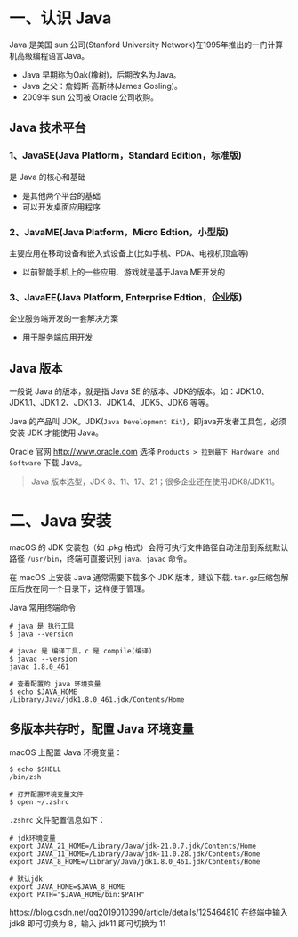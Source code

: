 # 一、认识 Java
Java 是美国 sun 公司(Stanford University Network)在1995年推出的一门计算机高级编程语言Java。
- Java 早期称为Oak(橡树)，后期改名为Java。
- Java 之父：詹姆斯·高斯林(James Gosling)。
- 2009年 sun 公司被 Oracle 公司收购。

## Java 技术平台

### 1、JavaSE(Java Platform，Standard Edition，标准版)
是 Java 的核心和基础
- 是其他两个平台的基础
- 可以开发桌面应用程序

### 2、JavaME(Java Platform，Micro Edtion，小型版)
主要应用在移动设备和嵌入式设备上(比如手机、PDA、电视机顶盒等)
- 以前智能手机上的一些应用、游戏就是基于Java ME开发的

### 3、JavaEE(Java Platform, Enterprise Edtion，企业版)
企业服务端开发的一套解决方案
- 用于服务端应用开发

## Java 版本
一般说 Java 的版本，就是指 Java SE 的版本、JDK的版本。如：JDK1.0、JDK1.1、JDK1.2、JDK1.3、JDK1.4、JDK5、JDK6 等等。

Java 的产品叫 JDK。JDK(`Java Development Kit`)，即java开发者工具包，必须安装 JDK 才能使用 Java。

Oracle 官网 <http://www.oracle.com> 选择 `Products > 拉到最下 Hardware and Software` 下载 Java。

> Java 版本选型，JDK 8、11、17、21；很多企业还在使用JDK8/JDK11。

# 二、Java 安装
macOS 的 JDK 安装包（如 .pkg 格式）会将可执行文件路径自动注册到系统默认路径 `/usr/bin`，终端可直接识别 `java、javac` 命令‌。

在 macOS 上安装 Java 通常需要下载多个 JDK 版本，建议下载`.tar.gz`压缩包解压后放在同一个目录下，这样便于管理。

Java 常用终端命令
```shell
# java 是 执行工具
$ java --version

# javac 是 编译工具，c 是 compile(编译)
$ javac --version
javac 1.8.0_461

# 查看配置的 java 环境变量
$ echo $JAVA_HOME 
/Library/Java/jdk1.8.0_461.jdk/Contents/Home
```

## 多版本共存时，配置 Java 环境变量

macOS 上配置 Java 环境变量：

```shell
$ echo $SHELL
/bin/zsh

# 打开配置环境变量文件
$ open ~/.zshrc
```

`.zshrc` 文件配置信息如下：
```
# jdk环境变量
export JAVA_21_HOME=/Library/Java/jdk-21.0.7.jdk/Contents/Home
export JAVA_11_HOME=/Library/Java/jdk-11.0.28.jdk/Contents/Home
export JAVA_8_HOME=/Library/Java/jdk1.8.0_461.jdk/Contents/Home

# 默认jdk
export JAVA_HOME=$JAVA_8_HOME
export PATH="$JAVA_HOME/bin:$PATH"
```

<https://blog.csdn.net/qq2019010390/article/details/125464810>
在终端中输入 jdk8 即可切换为 8，输入 jdk11 即可切换为 11




